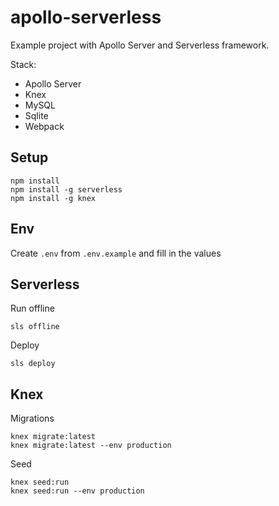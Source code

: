 # apollo-serverless

Example project with Apollo Server and Serverless framework.

Stack:

- Apollo Server
- Knex
- MySQL
- Sqlite
- Webpack

## Setup

```
npm install
npm install -g serverless
npm install -g knex
```

## Env

Create `.env` from `.env.example` and fill in the values

## Serverless

Run offline

```
sls offline
```

Deploy

```
sls deploy
```

## Knex

Migrations

```
knex migrate:latest
knex migrate:latest --env production
```

Seed

```
knex seed:run
knex seed:run --env production
```
